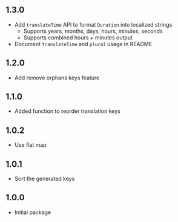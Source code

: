 ## 1.3.0

* Add `translateTime` API to format `Duration` into localized strings
  - Supports years, months, days, hours, minutes, seconds
  - Supports combined hours + minutes output
* Document `translateTime` and `plural` usage in README

## 1.2.0

* Add remove orphans keys feature

## 1.1.0

* Added function to reorder translation keys

## 1.0.2

* Use flat map

## 1.0.1

* Sort the generated keys

## 1.0.0

* Initial package

